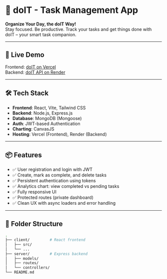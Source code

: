 # 📝 doIT - Task Management App

**Organize Your Day, the doIT Way!**  
Stay focused. Be productive. Track your tasks and get things done with doIT – your smart task companion.

---

## 🚀 Live Demo

Frontend: [doIT on Vercel](https://do-it-frontend-three.vercel.app/)  
Backend: [doIT API on Render](https://doit-server.onrender.com)

---

## 🛠️ Tech Stack

- **Frontend**: React, Vite, Tailwind CSS
- **Backend**: Node.js, Express.js
- **Database**: MongoDB (Mongoose)
- **Auth**: JWT-based Authentication
- **Charting**: CanvasJS
- **Hosting**: Vercel (Frontend), Render (Backend)

---

## 📦 Features

- ✅ User registration and login with JWT
- ✅ Create, mark as complete, and delete tasks
- ✅ Persistent authentication using tokens
- ✅ Analytics chart: view completed vs pending tasks
- ✅ Fully responsive UI
- ✅ Protected routes (private dashboard)
- ✅ Clean UX with async loaders and error handling

---

## 📁 Folder Structure

```bash
.
├── client/         # React frontend
│   ├── src/
│   └── ...
├── server/         # Express backend
│   ├── models/
│   ├── routes/
│   └── controllers/
└── README.md
